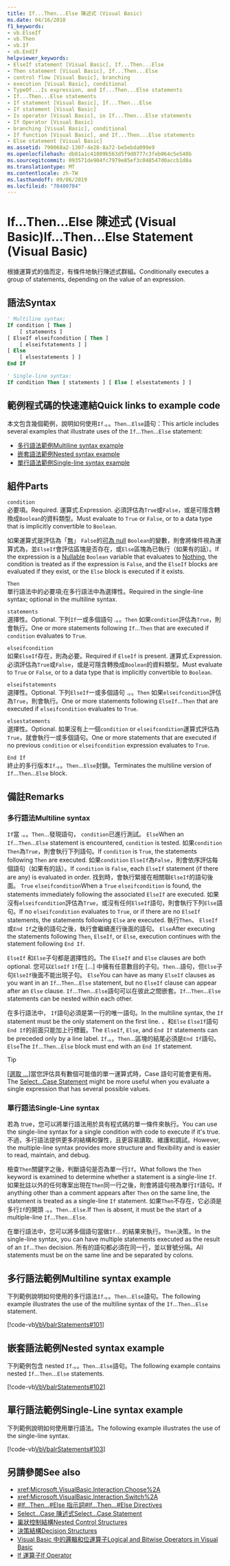 ```yaml
---
title: If...Then...Else 陳述式 (Visual Basic)
ms.date: 04/16/2018
f1_keywords:
- vb.ElseIf
- vb.Then
- vb.If
- vb.EndIf
helpviewer_keywords:
- ElseIf statement [Visual Basic], If...Then...Else
- Then statement [Visual Basic], If...Then...Else
- control flow [Visual Basic], branching
- execution [Visual Basic], conditional
- TypeOf...Is expression, and If...Then...Else statements
- If...Then...Else statements
- If statement [Visual Basic], If...Then...Else
- If statement [Visual Basic]
- Is operator [Visual Basic], in If...Then...Else statements
- If Operator [Visual Basic]
- branching [Visual Basic], conditional
- If function [Visual Basic], and If...Then...Else statements
- Else statement [Visual Basic]
ms.assetid: 790068a2-1307-4e28-8a72-be5ebda099e9
ms.openlocfilehash: db81a1c41809b563d5f9d0777c3feb064c5e540b
ms.sourcegitcommit: 093571de904fc7979e85ef3c048547d0accb1d8a
ms.translationtype: MT
ms.contentlocale: zh-TW
ms.lasthandoff: 09/06/2019
ms.locfileid: "70400704"
---
```

# <a name="ifthenelse-statement-visual-basic"></a><span data-ttu-id="de577-102">If...Then...Else 陳述式 (Visual Basic)</span><span class="sxs-lookup"><span data-stu-id="de577-102">If...Then...Else Statement (Visual Basic)</span></span>

<span data-ttu-id="de577-103">根據運算式的值而定，有條件地執行陳述式群組。</span><span class="sxs-lookup"><span data-stu-id="de577-103">Conditionally executes a group of statements, depending on the value of an expression.</span></span>

## <a name="syntax"></a><span data-ttu-id="de577-104">語法</span><span class="sxs-lookup"><span data-stu-id="de577-104">Syntax</span></span>

```vb
' Multiline syntax:
If condition [ Then ]
    [ statements ]
[ ElseIf elseifcondition [ Then ]
    [ elseifstatements ] ]
[ Else
    [ elsestatements ] ]
End If

' Single-line syntax:
If condition Then [ statements ] [ Else [ elsestatements ] ]
```

## <a name="quick-links-to-example-code"></a><span data-ttu-id="de577-105">範例程式碼的快速連結</span><span class="sxs-lookup"><span data-stu-id="de577-105">Quick links to example code</span></span>

<span data-ttu-id="de577-106">本文包含幾個範例，說明如何使用`If`.。。`Then`...`Else`語句：</span><span class="sxs-lookup"><span data-stu-id="de577-106">This article includes several examples that illustrate uses of the `If`...`Then`...`Else` statement:</span></span>

- [<span data-ttu-id="de577-107">多行語法範例</span><span class="sxs-lookup"><span data-stu-id="de577-107">Multiline syntax example</span></span>](#multi-line)
- [<span data-ttu-id="de577-108">嵌套語法範例</span><span class="sxs-lookup"><span data-stu-id="de577-108">Nested syntax example</span></span>](#nested)
- [<span data-ttu-id="de577-109">單行語法範例</span><span class="sxs-lookup"><span data-stu-id="de577-109">Single-line syntax example</span></span>](#single-line)

## <a name="parts"></a><span data-ttu-id="de577-110">組件</span><span class="sxs-lookup"><span data-stu-id="de577-110">Parts</span></span>

`condition` \
<span data-ttu-id="de577-111">必要項。</span><span class="sxs-lookup"><span data-stu-id="de577-111">Required.</span></span> <span data-ttu-id="de577-112">運算式.</span><span class="sxs-lookup"><span data-stu-id="de577-112">Expression.</span></span> <span data-ttu-id="de577-113">必須評估為`True`或`False`，或是可隱含轉換成`Boolean`的資料類型。</span><span class="sxs-lookup"><span data-stu-id="de577-113">Must evaluate to `True` or `False`, or to a data type that is implicitly convertible to `Boolean`.</span></span>

<span data-ttu-id="de577-114">如果運算式是評估為「[無](../../../visual-basic/language-reference/nothing.md)」 `False`的[可為 null](../../../visual-basic/programming-guide/language-features/data-types/nullable-value-types.md) `Boolean`的變數，則會將條件視為運算式為，並`ElseIf`會評估區塊是否存在，或`Else`區塊為已執行（如果有的話）。</span><span class="sxs-lookup"><span data-stu-id="de577-114">If the expression is a [Nullable](../../../visual-basic/programming-guide/language-features/data-types/nullable-value-types.md) `Boolean` variable that evaluates to [Nothing](../../../visual-basic/language-reference/nothing.md), the condition is treated as if the expression is `False`, and the `ElseIf` blocks are evaluated if they exist, or the `Else` block is executed if it exists.</span></span>

`Then` \
<span data-ttu-id="de577-115">單行語法中的必要項;在多行語法中為選擇性。</span><span class="sxs-lookup"><span data-stu-id="de577-115">Required in the single-line syntax; optional in the multiline syntax.</span></span>

`statements` \
<span data-ttu-id="de577-116">選擇性。</span><span class="sxs-lookup"><span data-stu-id="de577-116">Optional.</span></span> <span data-ttu-id="de577-117">下列`If`一或多個語句 .。。`Then` 如果`condition`評估為`True`，則會執行。</span><span class="sxs-lookup"><span data-stu-id="de577-117">One or more statements following `If`...`Then` that are executed if `condition` evaluates to `True`.</span></span>

`elseifcondition` \
<span data-ttu-id="de577-118">如果`ElseIf`存在，則為必要。</span><span class="sxs-lookup"><span data-stu-id="de577-118">Required if `ElseIf` is present.</span></span> <span data-ttu-id="de577-119">運算式.</span><span class="sxs-lookup"><span data-stu-id="de577-119">Expression.</span></span> <span data-ttu-id="de577-120">必須評估為`True`或`False`，或是可隱含轉換成`Boolean`的資料類型。</span><span class="sxs-lookup"><span data-stu-id="de577-120">Must evaluate to `True` or `False`, or to a data type that is implicitly convertible to `Boolean`.</span></span>

`elseifstatements` \
<span data-ttu-id="de577-121">選擇性。</span><span class="sxs-lookup"><span data-stu-id="de577-121">Optional.</span></span> <span data-ttu-id="de577-122">下列`ElseIf`一或多個語句 .。。`Then` 如果`elseifcondition`評估為`True`，則會執行。</span><span class="sxs-lookup"><span data-stu-id="de577-122">One or more statements following `ElseIf`...`Then` that are executed if `elseifcondition` evaluates to `True`.</span></span>

`elsestatements` \
<span data-ttu-id="de577-123">選擇性。</span><span class="sxs-lookup"><span data-stu-id="de577-123">Optional.</span></span> <span data-ttu-id="de577-124">如果沒有上一個`condition` or `elseifcondition`運算式評估為`True`，就會執行一或多個語句。</span><span class="sxs-lookup"><span data-stu-id="de577-124">One or more statements that are executed if no previous `condition` or `elseifcondition` expression evaluates to `True`.</span></span>

`End If` \
<span data-ttu-id="de577-125">終止的多行版本`If`.。。`Then`...`Else`封鎖。</span><span class="sxs-lookup"><span data-stu-id="de577-125">Terminates the multiline version of `If`...`Then`...`Else` block.</span></span>

## <a name="remarks"></a><span data-ttu-id="de577-126">備註</span><span class="sxs-lookup"><span data-stu-id="de577-126">Remarks</span></span>

### <a name="multiline-syntax"></a><span data-ttu-id="de577-127">多行語法</span><span class="sxs-lookup"><span data-stu-id="de577-127">Multiline syntax</span></span>

<span data-ttu-id="de577-128">`If`當 .。。`Then`...發現語句， `condition`已進行測試。 `Else`</span><span class="sxs-lookup"><span data-stu-id="de577-128">When an `If`...`Then`...`Else` statement is encountered, `condition` is tested.</span></span> <span data-ttu-id="de577-129">如果`condition` `Then`為`True`，則會執行下列語句。</span><span class="sxs-lookup"><span data-stu-id="de577-129">If `condition` is `True`, the statements following `Then` are executed.</span></span> <span data-ttu-id="de577-130">如果`condition` `ElseIf`為`False`，則會依序評估每個語句（如果有的話）。</span><span class="sxs-lookup"><span data-stu-id="de577-130">If `condition` is `False`, each `ElseIf` statement (if there are any) is evaluated in order.</span></span> <span data-ttu-id="de577-131">找到時，會執行緊接在相關聯`ElseIf`的語句後面。 `True` `elseifcondition`</span><span class="sxs-lookup"><span data-stu-id="de577-131">When a `True` `elseifcondition` is found, the statements immediately following the associated `ElseIf` are executed.</span></span> <span data-ttu-id="de577-132">如果沒有`elseifcondition`評估為`True`，或沒有任何`ElseIf`語句，則會執行下列`Else`語句。</span><span class="sxs-lookup"><span data-stu-id="de577-132">If no `elseifcondition` evaluates to `True`, or if there are no `ElseIf` statements, the statements following `Else` are executed.</span></span> <span data-ttu-id="de577-133">執行`Then`、 `ElseIf`或`End If`之後的語句之後，執行會繼續進行後面的語句。 `Else`</span><span class="sxs-lookup"><span data-stu-id="de577-133">After executing the statements following `Then`, `ElseIf`, or `Else`, execution continues with the statement following `End If`.</span></span>

<span data-ttu-id="de577-134">`ElseIf` 和`Else`子句都是選擇性的。</span><span class="sxs-lookup"><span data-stu-id="de577-134">The `ElseIf` and `Else` clauses are both optional.</span></span> <span data-ttu-id="de577-135">您可以`ElseIf` `If`在 [...] 中擁有任意數目的子句。`Then`...語句，但`Else`子句`ElseIf`後面不能出現子句。 `Else`</span><span class="sxs-lookup"><span data-stu-id="de577-135">You can have as many `ElseIf` clauses as you want in an `If`...`Then`...`Else` statement, but no `ElseIf` clause can appear after an `Else` clause.</span></span> <span data-ttu-id="de577-136">`If`...`Then`...`Else`語句可以在彼此之間嵌套。</span><span class="sxs-lookup"><span data-stu-id="de577-136">`If`...`Then`...`Else` statements can be nested within each other.</span></span>

<span data-ttu-id="de577-137">在多行語法中， `If`語句必須是第一行的唯一語句。</span><span class="sxs-lookup"><span data-stu-id="de577-137">In the multiline syntax, the `If` statement must be the only statement on the first line.</span></span> <span data-ttu-id="de577-138">、和`Else` `ElseIf`語句`End If`的前面只能加上行標籤。</span><span class="sxs-lookup"><span data-stu-id="de577-138">The `ElseIf`, `Else`, and `End If` statements can be preceded only by a line label.</span></span> <span data-ttu-id="de577-139">`If`.。。`Then`...區塊的結尾必須是`End If`語句。 `Else`</span><span class="sxs-lookup"><span data-stu-id="de577-139">The `If`...`Then`...`Else` block must end with an `End If` statement.</span></span>

> [!TIP]
> <span data-ttu-id="de577-140">[[選取 ...]](../../../visual-basic/language-reference/statements/select-case-statement.md)當您評估具有數個可能值的單一運算式時，Case 語句可能會更有用。</span><span class="sxs-lookup"><span data-stu-id="de577-140">The [Select...Case Statement](../../../visual-basic/language-reference/statements/select-case-statement.md) might be more useful when you evaluate a single expression that has several possible values.</span></span>

### <a name="single-line-syntax"></a><span data-ttu-id="de577-141">單行語法</span><span class="sxs-lookup"><span data-stu-id="de577-141">Single-Line syntax</span></span>

<span data-ttu-id="de577-142">若為 true，您可以將單行語法用於具有程式碼的單一條件來執行。</span><span class="sxs-lookup"><span data-stu-id="de577-142">You can use the single-line syntax for a single condition with code to execute if it's true.</span></span> <span data-ttu-id="de577-143">不過，多行語法提供更多的結構和彈性，且更容易讀取、維護和調試。</span><span class="sxs-lookup"><span data-stu-id="de577-143">However, the multiple-line syntax provides more structure and flexibility and is easier to read, maintain, and debug.</span></span>

<span data-ttu-id="de577-144">檢查`Then`關鍵字之後，判斷語句是否為單一行`If`。</span><span class="sxs-lookup"><span data-stu-id="de577-144">What follows the `Then` keyword is examined to determine whether a statement is a single-line `If`.</span></span> <span data-ttu-id="de577-145">如果批註以外的任何專案出現在`Then`同一行之後，則會將語句視為單行`If`語句。</span><span class="sxs-lookup"><span data-stu-id="de577-145">If anything other than a comment appears after `Then` on the same line, the statement is treated as a single-line `If` statement.</span></span> <span data-ttu-id="de577-146">如果`Then`不存在，它必須是多行`If`的開頭 .。。`Then`...`Else`.</span><span class="sxs-lookup"><span data-stu-id="de577-146">If `Then` is absent, it must be the start of a multiple-line `If`...`Then`...`Else`.</span></span>

<span data-ttu-id="de577-147">在單行語法中，您可以將多個語句當做`If`... 的結果來執行。`Then`決策。</span><span class="sxs-lookup"><span data-stu-id="de577-147">In the single-line syntax, you can have multiple statements executed as the result of an `If`...`Then` decision.</span></span> <span data-ttu-id="de577-148">所有的語句都必須在同一行，並以冒號分隔。</span><span class="sxs-lookup"><span data-stu-id="de577-148">All statements must be on the same line and be separated by colons.</span></span>

## <a name="multiline-syntax-example"></a><span data-ttu-id="de577-149">多行語法範例</span><span class="sxs-lookup"><span data-stu-id="de577-149">Multiline syntax example</span></span>

<a name="multi-line"></a>

<span data-ttu-id="de577-150">下列範例說明如何使用的多行語法`If`.。。`Then`...`Else`語句。</span><span class="sxs-lookup"><span data-stu-id="de577-150">The following example illustrates the use of the multiline syntax of the `If`...`Then`...`Else` statement.</span></span>

[!code-vb[VbVbalrStatements#101](~/samples/snippets/visualbasic/VS_Snippets_VBCSharp/VbVbalrStatements/VB/class6.vb#101)]

## <a name="nested-syntax-example"></a><span data-ttu-id="de577-151">嵌套語法範例</span><span class="sxs-lookup"><span data-stu-id="de577-151">Nested syntax example</span></span>

<a name="nested"></a>

<span data-ttu-id="de577-152">下列範例包含 nested `If`.。。`Then`...`Else`語句。</span><span class="sxs-lookup"><span data-stu-id="de577-152">The following example contains nested `If`...`Then`...`Else` statements.</span></span>

[!code-vb[VbVbalrStatements#102](~/samples/snippets/visualbasic/VS_Snippets_VBCSharp/VbVbalrStatements/VB/class6.vb#102)]

## <a name="single-line-syntax-example"></a><span data-ttu-id="de577-153">單行語法範例</span><span class="sxs-lookup"><span data-stu-id="de577-153">Single-Line syntax example</span></span>

<a name="single-line"></a><span data-ttu-id="de577-154">下列範例說明如何使用單行語法。</span><span class="sxs-lookup"><span data-stu-id="de577-154">The following example illustrates the use of the single-line syntax.</span></span>

[!code-vb[VbVbalrStatements#103](~/samples/snippets/visualbasic/VS_Snippets_VBCSharp/VbVbalrStatements/VB/class6.vb#103)]

## <a name="see-also"></a><span data-ttu-id="de577-155">另請參閱</span><span class="sxs-lookup"><span data-stu-id="de577-155">See also</span></span>

- <xref:Microsoft.VisualBasic.Interaction.Choose%2A>
- <xref:Microsoft.VisualBasic.Interaction.Switch%2A>
- [<span data-ttu-id="de577-156">#If...Then...#Else 指示詞</span><span class="sxs-lookup"><span data-stu-id="de577-156">#If...Then...#Else Directives</span></span>](../../../visual-basic/language-reference/directives/if-then-else-directives.md)
- [<span data-ttu-id="de577-157">Select...Case 陳述式</span><span class="sxs-lookup"><span data-stu-id="de577-157">Select...Case Statement</span></span>](../../../visual-basic/language-reference/statements/select-case-statement.md)
- [<span data-ttu-id="de577-158">巢狀控制結構</span><span class="sxs-lookup"><span data-stu-id="de577-158">Nested Control Structures</span></span>](../../../visual-basic/programming-guide/language-features/control-flow/nested-control-structures.md)
- [<span data-ttu-id="de577-159">決策結構</span><span class="sxs-lookup"><span data-stu-id="de577-159">Decision Structures</span></span>](../../../visual-basic/programming-guide/language-features/control-flow/decision-structures.md)
- [<span data-ttu-id="de577-160">Visual Basic 中的邏輯和位運算子</span><span class="sxs-lookup"><span data-stu-id="de577-160">Logical and Bitwise Operators in Visual Basic</span></span>](../../../visual-basic/programming-guide/language-features/operators-and-expressions/logical-and-bitwise-operators.md)
- [<span data-ttu-id="de577-161">If 運算子</span><span class="sxs-lookup"><span data-stu-id="de577-161">If Operator</span></span>](../../../visual-basic/language-reference/operators/if-operator.md)

